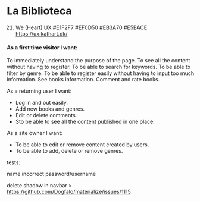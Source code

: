 # La Biblioteca
21. We (Heart) UX
#E1F2F7
#EF0D50
#EB3A70
#E5BACE
https://ux.kathart.dk/

#### As a first time visitor I want:
To immediately  understand the purpose  of the page.
To see all the content without having to register.
To be able to search for keywords.
To be able to filter by genre.
To be able to register easily without having to input too much information.
See books information.
Comment and rate books.

As a returning user I want:

- Log in and out easily.
- Add new books and genres.
- Edit or delete comments.
- Sto be able to see all the content published in one place.

As a site owner I want: 
- To be able to edit or remove content created by users.
- To be able to add, delete or remove genres.



tests:

name
incorrect password/username




delete shadow in navbar > https://github.com/Dogfalo/materialize/issues/1115
